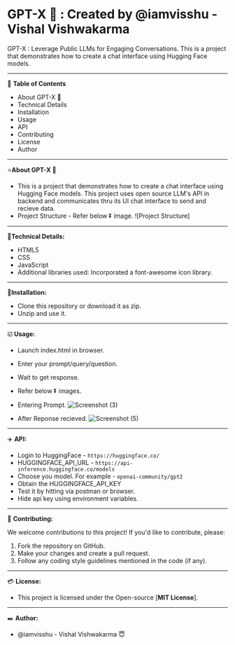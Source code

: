 # GPT-X 💬 : Created by @iamvisshu - Vishal Vishwakarma
GPT-X : Leverage Public LLMs for Engaging Conversations. This is a project that demonstrates how to create a chat interface using Hugging Face models.
	
---

📃 **Table of Contents**

* About GPT-X 💬
* Technical Details
* Installation
* Usage
* API
* Contributing
* License
* Author
	
---

⭐**About GPT-X 💬**

  * This is a project that demonstrates how to create a chat interface using Hugging Face models. This project uses open source LLM's API in backend and communicates thru its UI chat interface to send and recieve data.
  * Project Structure - Refer below ⏬ image.
   ![Project Structure]
 
---

🔨**Technical Details:**
* HTML5
* CSS
* JavaScript
* Additional libraries used: Incorporated a font-awesome icon library.

---

🔧**Installation:**

* Clone this repository or download it as zip.
* Unzip and use it.
---

☑️ **Usage:**

* Launch index.html in browser.
* Enter your prompt/query/question.
* Wait to get response.
* Refer below ⏬ images.
* Entering Prompt.
  ![Screenshot (3)](https://github.com/iamvisshu/GPT-X/assets/53083619/8e85631e-8f5c-4069-845c-0e7969559028)

* After Reponse recieved.
![Screenshot (5)](https://github.com/iamvisshu/GPT-X/assets/53083619/923e2bed-033f-4832-af79-95746abac74f)

---

✈️ **API:**

* Login to HuggingFace - `https://huggingface.co/`
* HUGGINGFACE_API_URL - `https://api-inference.huggingface.co/models`
* Choose you model. For example - ```openai-community/gpt2```
* Obtain the HUGGINGFACE_API_KEY
* Test it by hitting via postman or browser.
* Hide api key using environment variables.

	
---

👫 **Contributing:**

We welcome contributions to this project! If you'd like to contribute, please:

1. Fork the repository on GitHub.
2. Make your changes and create a pull request.
3. Follow any coding style guidelines mentioned in the code (if any).

---

💳 **License:**

 * This project is licensed under the Open-source [**MIT License**].
 
---

✒️ **Author:**
* @iamvisshu - Vishal Vishwakarma 😇

